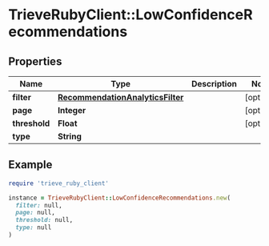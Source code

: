 # TrieveRubyClient::LowConfidenceRecommendations

## Properties

| Name | Type | Description | Notes |
| ---- | ---- | ----------- | ----- |
| **filter** | [**RecommendationAnalyticsFilter**](RecommendationAnalyticsFilter.md) |  | [optional] |
| **page** | **Integer** |  | [optional] |
| **threshold** | **Float** |  | [optional] |
| **type** | **String** |  |  |

## Example

```ruby
require 'trieve_ruby_client'

instance = TrieveRubyClient::LowConfidenceRecommendations.new(
  filter: null,
  page: null,
  threshold: null,
  type: null
)
```


